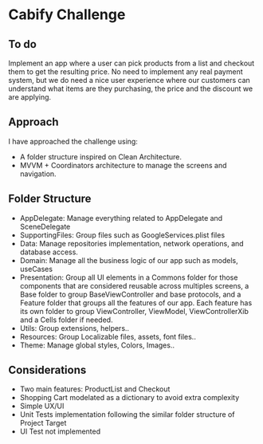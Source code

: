 # Cabify Challenge
## To do

Implement an app where a user can pick products from a list and checkout them to get the resulting price. No need to implement any real payment system, but we do need a nice user experience where our customers can understand what items are they purchasing, the price and the discount we are applying.

## Approach

I have approached the challenge using:
- A folder structure inspired on Clean Architecture. 
- MVVM + Coordinators architecture to manage the screens and navigation.

## Folder Structure

- AppDelegate: Manage everything related to AppDelegate and SceneDelegate
- SupportingFiles: Group files such as GoogleServices.plist files
- Data: Manage repositories implementation, network operations, and database access. 
- Domain: Manage all the business logic of our app such as models, useCases
- Presentation: Group all UI elements in a Commons folder for those components that are considered reusable across multiples screens, a Base folder to group BaseViewController and base protocols, and a Feature folder that groups all the features of our app. Each feature has its own folder to group ViewController, ViewModel, ViewControllerXib and a Cells folder if needed.
- Utils: Group extensions, helpers..
- Resources: Group Localizable files, assets, font files..
- Theme: Manage global styles, Colors, Images..

## Considerations

- Two main features: ProductList and Checkout
- Shopping Cart modelated as a dictionary to avoid extra complexity
- Simple UX/UI
- Unit Tests implementation following the similar folder structure of Project Target
- UI Test not implemented

